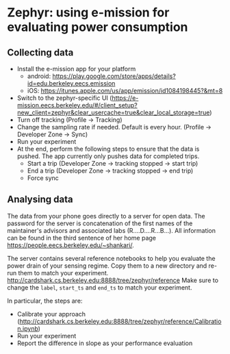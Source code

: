 # Zephyr: using e-mission for evaluating power consumption #

## Collecting data ##
- Install the e-mission app for your platform
    - android: https://play.google.com/store/apps/details?id=edu.berkeley.eecs.emission
    - iOS: https://itunes.apple.com/us/app/emission/id1084198445?&mt=8
- Switch to the zephyr-specific UI (https://e-mission.eecs.berkeley.edu/#/client_setup?new_client=zephyr&clear_usercache=true&clear_local_storage=true)
- Turn off tracking (Profile -> Tracking)
- Change the sampling rate if needed. Default is every hour. (Profile -> Developer Zone -> Sync)
- Run your experiment
- At the end, perform the following steps to ensure that the data is pushed. The app currently only pushes data for completed trips.
  - Start a trip (Developer Zone -> tracking stopped -> start trip)
  - End a trip (Developer Zone -> tracking stopped -> end trip)
  - Force sync

## Analysing data ##
The data from your phone goes directly to a server for open data.
The password for the server is concatenation of the first names of the maintainer's advisors and associated labs (R....D....R...B...). All information can be found in the third sentence of her home page https://people.eecs.berkeley.edu/~shankari/.

The server contains several reference notebooks to help you evaluate the power drain of your sensing regime.
Copy them to a new directory and re-run them to match your experiment.
http://cardshark.cs.berkeley.edu:8888/tree/zephyr/reference
Make sure to change the `label`, `start_ts` and `end_ts` to match your experiment.

In particular, the steps are:
- Calibrate your approach (http://cardshark.cs.berkeley.edu:8888/tree/zephyr/reference/Calibration.ipynb)
- Run your experiment
- Report the difference in slope as your performance evaluation
